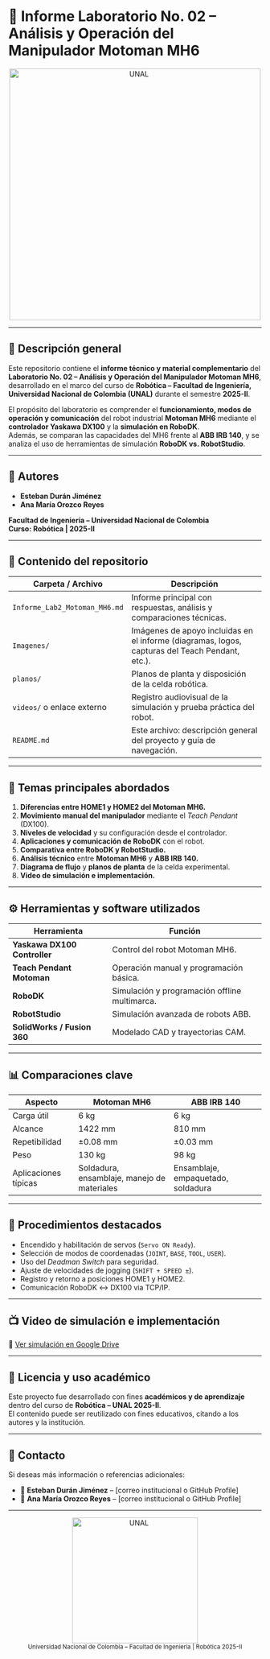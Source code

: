 # 🤖 Informe Laboratorio No. 02 – Análisis y Operación del Manipulador Motoman MH6

<p align="center">
  <img src="Imagenes/logo_3.png" alt="UNAL" width="500"/>
</p>

---

## 📘 Descripción general

Este repositorio contiene el **informe técnico y material complementario** del **Laboratorio No. 02 – Análisis y Operación del Manipulador Motoman MH6**, desarrollado en el marco del curso de **Robótica – Facultad de Ingeniería, Universidad Nacional de Colombia (UNAL)** durante el semestre **2025-II**.

El propósito del laboratorio es comprender el **funcionamiento, modos de operación y comunicación** del robot industrial **Motoman MH6** mediante el **controlador Yaskawa DX100** y la **simulación en RoboDK**.  
Además, se comparan las capacidades del MH6 frente al **ABB IRB 140**, y se analiza el uso de herramientas de simulación **RoboDK vs. RobotStudio**.

---

## 👥 Autores

- **Esteban Durán Jiménez**  
- **Ana María Orozco Reyes**

**Facultad de Ingeniería – Universidad Nacional de Colombia**  
**Curso: Robótica | 2025-II**

---

## 🧩 Contenido del repositorio

| Carpeta / Archivo | Descripción |
|-------------------|-------------|
| `Informe_Lab2_Motoman_MH6.md` | Informe principal con respuestas, análisis y comparaciones técnicas. |
| `Imagenes/` | Imágenes de apoyo incluidas en el informe (diagramas, logos, capturas del Teach Pendant, etc.). |
| `planos/` | Planos de planta y disposición de la celda robótica. |
| `videos/` o enlace externo | Registro audiovisual de la simulación y prueba práctica del robot. |
| `README.md` | Este archivo: descripción general del proyecto y guía de navegación. |

---

## 🧠 Temas principales abordados

1. **Diferencias entre HOME1 y HOME2 del Motoman MH6.**  
2. **Movimiento manual del manipulador** mediante el *Teach Pendant* (DX100).  
3. **Niveles de velocidad** y su configuración desde el controlador.  
4. **Aplicaciones y comunicación de RoboDK** con el robot.  
5. **Comparativa entre RoboDK y RobotStudio.**  
6. **Análisis técnico** entre **Motoman MH6** y **ABB IRB 140.**  
7. **Diagrama de flujo** y **planos de planta** de la celda experimental.  
8. **Video de simulación e implementación.**

---

## ⚙️ Herramientas y software utilizados

| Herramienta | Función |
|--------------|---------|
| **Yaskawa DX100 Controller** | Control del robot Motoman MH6. |
| **Teach Pendant Motoman** | Operación manual y programación básica. |
| **RoboDK** | Simulación y programación offline multimarca. |
| **RobotStudio** | Simulación avanzada de robots ABB. |
| **SolidWorks / Fusion 360** | Modelado CAD y trayectorias CAM. |

---

## 📊 Comparaciones clave

| Aspecto | Motoman MH6 | ABB IRB 140 |
|----------|--------------|-------------|
| Carga útil | 6 kg | 6 kg |
| Alcance | 1422 mm | 810 mm |
| Repetibilidad | ±0.08 mm | ±0.03 mm |
| Peso | 130 kg | 98 kg |
| Aplicaciones típicas | Soldadura, ensamblaje, manejo de materiales | Ensamblaje, empaquetado, soldadura |

---

## 🧰 Procedimientos destacados

- Encendido y habilitación de servos (`Servo ON Ready`).  
- Selección de modos de coordenadas (`JOINT`, `BASE`, `TOOL`, `USER`).  
- Uso del *Deadman Switch* para seguridad.  
- Ajuste de velocidades de jogging (`SHIFT + SPEED ±`).  
- Registro y retorno a posiciones HOME1 y HOME2.  
- Comunicación RoboDK ↔ DX100 via TCP/IP.

---

## 📺 Video de simulación e implementación

🎥 [Ver simulación en Google Drive](https://drive.google.com/file/d/1pG5Jd7inoIBH1-W4YGltWOecrmIMRyJh/view?usp=sharing)

---

## 🧾 Licencia y uso académico

Este proyecto fue desarrollado con fines **académicos y de aprendizaje** dentro del curso de **Robótica – UNAL 2025-II**.  
El contenido puede ser reutilizado con fines educativos, citando a los autores y la institución.

---

## 💬 Contacto

Si deseas más información o referencias adicionales:

- 📧 **Esteban Durán Jiménez** – [correo institucional o GitHub Profile]  
- 📧 **Ana María Orozco Reyes** – [correo institucional o GitHub Profile]  

---

<p align="center">
  <img src="Imagenes/logo_3.png" alt="UNAL" width="250"/><br/>
  <sub>Universidad Nacional de Colombia – Facultad de Ingeniería | Robótica 2025-II</sub>
</p>
